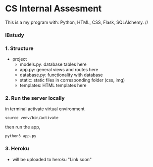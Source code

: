# CS Internal Assesment

This is a my program with: Python, HTML, CSS, Flask, SQLAlchemy.
//
### IBstudy



### 1. Structure

- project
  - models.py: database tables here
  - app.py: general views and routes here
  - database.py: functionality with database
  - static: static files in corresponding folder (css, img)
  - templates: HTML templates here

### 2. Run the server locally

in terminal activate virtual environment
```
source venv/bin/activate
```

then run the app,
```
python3 app.py
```

### 3. Heroku

- will be uploaded to heroku "Link soon"
